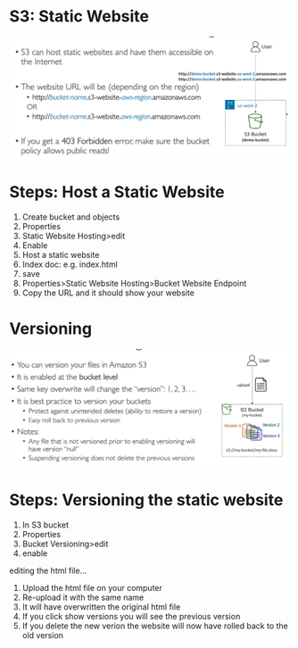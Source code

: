 # S3: Static Website

![](../Images/web.png)

# Steps: Host a Static Website

1. Create bucket and objects
2. Properties
3. Static Website Hosting>edit
4. Enable
5. Host a static website
6. Index doc: e.g. index.html
7. save
8. Properties>Static Website Hosting>Bucket Website Endpoint
9. Copy the URL and it should show your website

# Versioning

![](../Images/v.png)

# Steps: Versioning the static website

1. In S3 bucket
2. Properties
3. Bucket Versioning>edit
4. enable

editing the html file...

1. Upload the html file on your computer
2. Re-upload it with the same name
3. It will have overwritten the original html file
4. If you click show versions you will see the previous version
5. If you delete the new verion the website will now have rolled back to the old version